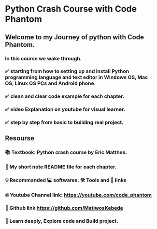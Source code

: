 # Python Crash Course with Code Phantom

## Welcome to my Journey of python with Code Phantom.

### In this course we wake through.

### :white_check_mark: starting from how to setting up and install Python programming language and text editor in Windows OS, Mac OS, Linux OS PCs and Android phone.

### :white_check_mark: clean and clear code example for each chapter.

### :white_check_mark: video Explanation on youtube for visual learner.

### :white_check_mark: step by step from basic to building real project.

## Resourse

### :books: Textbook: Python crash course by Eric Matthes.
### :memo: My short note README file for each chapter.
### :bulb: Recommanded :computer: softwares, :hammer_and_wrench: Tools and :link: links
### :fire: Youtube Channel link: https://youtube.com/code_phantom
### 👻 Github link https://github.com/MatiwosKebede

### :open_file_folder: Learn deeply, Explore code and Build project.